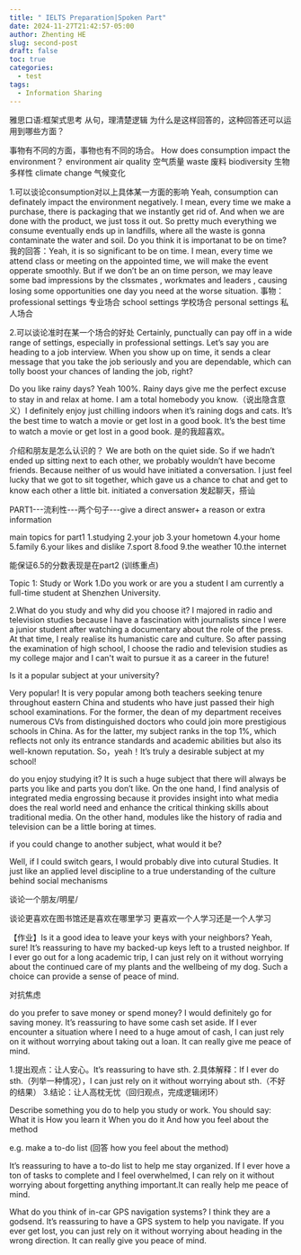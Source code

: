 ```yaml
---
title: " IELTS Preparation|Spoken Part"
date: 2024-11-27T21:42:57-05:00
author: Zhenting HE
slug: second-post
draft: false
toc: true
categories:
  - test
tags:
  - Information Sharing
---
```


雅思口语:框架式思考
从句，理清楚逻辑
为什么是这样回答的，这种回答还可以运用到哪些方面？

事物有不同的方面，事物也有不同的场合。
How does consumption impact the environment？
environment
air quality 空气质量
waste 废料
biodiversity 生物多样性
climate change 气候变化

1.可以谈论consumption对以上具体某一方面的影响
Yeah, consumption can definately impact the environment negatively.
I mean, every time we make a purchase, there is packaging that we instantly get rid of. And when we are done with the product, we just toss it out. So pretty much everything we consume eventually ends up in landfills, where all the waste is gonna contaminate the water and soil. 
Do you think it is importanat to be on time?
我的回答：Yeah, it is so significant to be on time. I mean, every time we attend class or meeting on the appointed time, we will make the event opperate smoothly. But if we don’t be an on time person, we may leave some bad impressions by the clssmates , workmates and leaders , causing losing some opportunities one day you need at the worse situation.
事物：
professional settings 专业场合
school settings 学校场合
personal settings 私人场合

2.可以谈论准时在某一个场合的好处
Certainly, punctually can pay off in a wide range of settings, especially in professional settings. Let’s say you are heading to a job interview. When you show up on time, it sends a clear message that you take the job seriously and you are dependable, which can tolly boost your chances of landing the job, right?

Do you like rainy days?
Yeah 100%. Rainy days give me the perfect excuse to stay in and relax at home. I am a total homebody you know.（说出隐含意义）I definitely enjoy just chilling indoors when it’s raining dogs and cats. It’s the best time to watch a movie or get lost in a good book. It’s the best time to watch a movie or get lost in a good book.
是的我超喜欢。

介绍和朋友是怎么认识的？
 We are both on the quiet side. So if we hadn’t ended up sitting next to each other, we probably wouldn’t have become friends. Because neither of us would have initiated a conversation. I just feel lucky that we got to sit together, which gave us a chance to chat and get to know each other a little bit.
 initiated a conversation 发起聊天，搭讪

PART1---流利性---两个句子---give a direct answer+ a reason or extra information


main topics for part1
1.studying
2.your job
3.your hometown
4.your home 
5.family
6.your likes and dislike
7.sport
8.food
9.the weather
10.the internet

能保证6.5的分数表现是在part2 (训练重点)

Topic 1: Study or Work
1.Do you work or are you a student
 I am currently a full-time student at Shenzhen University.

2.What do you study and why did you choose it?
I majored in radio and television studies because I have a fascination with journalists since I were a junior student after watching a documentary about the role of the press.  At that time, I realy realise its humanistic care and culture. So after passing the examination of high school, I choose the radio and television studies as my college major and I can't wait to pursue it as a career in the future!


Is it a popular subject at your university?

Very popular! It is very popular among both teachers seeking tenure throughout eastern China and students who have just passed their high school examinations. For the former, the dean of my department receives numerous CVs from distinguished doctors who could join more prestigious schools in China. As for the latter, my subject ranks in the top 1%, which reflects not only its entrance standards and academic abilities but also its well-known reputation. So，yeah！It’s truly a desirable subject at my school!

do you enjoy studying it?
It is such a huge subject that there will always be parts you like and parts you don’t like. On the one hand, I find analysis of integrated media engrossing because it provides insight into what media does the real world need and enhance the critical thinking skills about traditional media. On the other hand, modules like the history of radia and television can be a little boring at times.


if you could change to another subject, what would it be?

Well, if I could switch gears, I would probably dive into cutural  Studies. It just like  an applied level discipline to a true understanding of the culture behind social mechanisms

谈论一个朋友/明星/

谈论更喜欢在图书馆还是喜欢在哪里学习
更喜欢一个人学习还是一个人学习

【作业】Is it a good idea to leave your keys with your neighbors?
Yeah, sure! It’s reassuring to have my backed-up keys left to a trusted neighbor. If I ever go out for a long academic trip, I can just rely on it without worrying about the continued care of my plants and the wellbeing of my dog. Such a choice can provide a sense of peace of mind. 


对抗焦虑

do you prefer to save money or spend money?
I would definitely go for saving money. It’s reassuring to have some cash set aside. If I ever encounter a situation where I need to a huge amout of cash, I  can just rely on it without worrying about taking out a loan. It can really give me peace of mind. 

1.提出观点：让人安心。It’s reassuring to have sth.
2.具体解释：If I ever do sth.（列举一种情况），I can just rely on it without worrying about sth.（不好的结果）
3.结论：让人高枕无忧（回归观点，完成逻辑闭环）

Describe something you do to help you study or work.
You should say:
What it is
How you learn it
When you do it
And how you feel about the method

e.g. make a to-do list
(回答 how you feel about the method)

It’s reassuring to have  a to-do list to help me stay organized. If  I ever hove a ton of tasks to complete and I feel overwhelmed, I can rely on it without worrying about forgetting anything important.It can really help me peace of mind.

What do you think of in-car GPS navigation systems?
I think they are a godsend. It’s reassuring to have a GPS system to help you navigate. If you ever get lost, you can just rely on it without worrying about heading in the wrong direction. It can really give you peace of mind.



